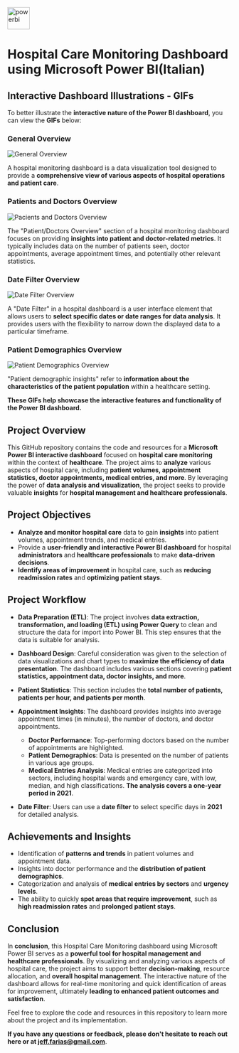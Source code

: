 <a href="https://powerbi.microsoft.com/en-us/" target="_blank" rel="noreferrer"> <img src="https://github.com/microsoft/PowerBI-Icons/blob/main/PNG/Power-BI.png" alt="powerbi" width="50" height="50"/> </a>
# Hospital Care Monitoring Dashboard using Microsoft Power BI(Italian)

## Interactive Dashboard Illustrations - GIFs 

To better illustrate the **interactive nature of the Power BI dashboard**, you can view the **GIFs** below:

### General Overview
![General Overview](https://github.com/Kanvas33/Power-BI-Hospital-Care-Monitoring-Italian-/blob/main/General%20Overview.gif)

A hospital monitoring dashboard is a data visualization tool designed to provide a **comprehensive view of various aspects of hospital operations and patient care**.

### Patients and Doctors Overview
![Pacients and Doctors Overview](https://github.com/Kanvas33/Power-BI-Hospital-Care-Monitoring-Italian-/blob/main/Pacient%20and%20Doctor%20Overview.gif)

The "Patient/Doctors Overview" section of a hospital monitoring dashboard focuses on providing **insights into patient and doctor-related metrics**. It typically includes data on the number of patients seen, doctor appointments, average appointment times, and potentially other relevant statistics.

### Date Filter Overview
![Date Filter Overview](https://github.com/Kanvas33/Power-BI-Hospital-Care-Monitoring-Italian-/blob/main/Date%20Filter.gif)

A "Date Filter" in a hospital dashboard is a user interface element that allows users to **select specific dates or date ranges for data analysis**. It provides users with the flexibility to narrow down the displayed data to a particular timeframe. 

### Patient Demographics Overview
![Patient Demographics Overview](https://github.com/Kanvas33/Power-BI-Hospital-Care-Monitoring-Italian-/blob/main/Patients%20Demographics.gif)

"Patient demographic insights" refer to **information about the characteristics of the patient population** within a healthcare setting.

**These GIFs help showcase the interactive features and functionality of the Power BI dashboard.**

## Project Overview

This GitHub repository contains the code and resources for a **Microsoft Power BI interactive dashboard** focused on **hospital care monitoring** within the context of **healthcare**. The project aims to **analyze** various aspects of hospital care, including **patient volumes, appointment statistics, doctor appointments, medical entries, and more**. By leveraging the power of **data analysis and visualization**, the project seeks to provide valuable **insights** for **hospital management and healthcare professionals**.

## Project Objectives

- **Analyze and monitor hospital care** data to gain **insights** into patient volumes, appointment trends, and medical entries.
- Provide a **user-friendly and interactive Power BI dashboard** for hospital **administrators** and **healthcare professionals** to make **data-driven decisions**.
- **Identify areas of improvement** in hospital care, such as **reducing readmission rates** and **optimizing patient stays**.

## Project Workflow

- **Data Preparation (ETL)**: The project involves **data extraction, transformation, and loading (ETL) using Power Query** to clean and structure the data for import into Power BI. This step ensures that the data is suitable for analysis.

- **Dashboard Design**: Careful consideration was given to the selection of data visualizations and chart types to **maximize the efficiency of data presentation**. The dashboard includes various sections covering **patient statistics, appointment data, doctor insights, and more**.

- **Patient Statistics**: This section includes the **total number of patients, patients per hour, and patients per month**.

- **Appointment Insights**: The dashboard provides insights into average appointment times (in minutes), the number of doctors, and doctor appointments.
   - **Doctor Performance**: Top-performing doctors based on the number of appointments are highlighted.
   - **Patient Demographics**: Data is presented on the number of patients in various age groups.
   - **Medical Entries Analysis**: Medical entries are categorized into sectors, including hospital wards and emergency care, with low, median, and high classifications. **The analysis covers a one-year period in 2021**.

- **Date Filter**: Users can use a **date filter** to select specific days in **2021** for detailed analysis.

## Achievements and Insights

- Identification of **patterns and trends** in patient volumes and appointment data.
- Insights into doctor performance and the **distribution of patient demographics**.
- Categorization and analysis of **medical entries by sectors** and **urgency levels**.
- The ability to quickly **spot areas that require improvement**, such as **high readmission rates** and **prolonged patient stays**.

## Conclusion

In **conclusion**, this Hospital Care Monitoring dashboard using Microsoft Power BI serves as a **powerful tool for hospital management and healthcare professionals**. By visualizing and analyzing various aspects of hospital care, the project aims to support better **decision-making**, resource allocation, and **overall hospital management**. The interactive nature of the dashboard allows for real-time monitoring and quick identification of areas for improvement, ultimately **leading to enhanced patient outcomes and satisfaction**.

Feel free to explore the code and resources in this repository to learn more about the project and its implementation. 

**If you have any questions or feedback, please don't hesitate to reach out here or at jeff.farias@gmail.com**.
